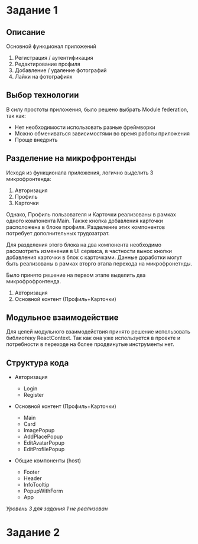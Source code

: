 # Задание 1

## Описание

Основной функционал приложений

1) Регистрация / аутентификация
2) Редактирование профиля
3) Добавление / удаление фотографий
4) Лайки на фотографиях

## Выбор технологии

В силу простоты приложения, было решено выбрать Module federation, 
так как:
- Нет необходимости использовать разные фреймворки
- Можно обмениваться зависимостями во время работы приложения
- Проще внедрить

## Разделение на микрофронтенды

Исходя из функционала приложения, логично выделить 3 микрофронтенда:

1) Авторизация
2) Профиль
3) Карточки

Однако, Профиль пользователя и Карточки реализованы в рамках 
одного компонента Main. 
Также кнопка добавления карточки расположена в блоке профиля.
Разделение этих компонентов потребует дополнительных трудозатрат. 

Для разделения этого блока на два компонента необходимо рассмотреть 
изменения в UI сервиса, в частности вынос кнопки 
добавления карточки в блок с карточками. 
Данные доработки могут быть реализованы в 
рамках вторго этапа перехода на микрофронетнды.

Было принято решение на первом этапе выделить 
два микрофрофронтенда.

1) Авторизация
2) Основной контент (Профиль+Карточки)

## Модульное взаимодействие

Для целей модульного взаимодействия принято решение использовать 
библиотеку ReactContext. Так как она уже используется в 
проекте и потребности в переходе на более продвинутые инструменты нет.

## Структура кода

- Авторизация
    - Login
    - Register

- Основной контент (Профиль+Карточки)
    - Main
    - Card
    - ImagePopup
    - AddPlacePopup
    - EditAvatarPopup
    - EditProfilePopup

- Общие компоненты (host)
    - Footer
    - Header
    - InfoTooltip
    - PopupWithForm
    - App

_Уровень 3 для задания 1 не реализован_
  
# Задание 2
